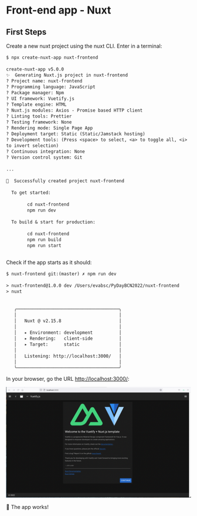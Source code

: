 # Front-end app - Nuxt

## First Steps

Create a new nuxt project using the nuxt CLI. Enter in a terminal:

```bash$
$ npx create-nuxt-app nuxt-frontend

create-nuxt-app v5.0.0
✨  Generating Nuxt.js project in nuxt-frontend
? Project name: nuxt-frontend
? Programming language: JavaScript
? Package manager: Npm
? UI framework: Vuetify.js
? Template engine: HTML
? Nuxt.js modules: Axios - Promise based HTTP client
? Linting tools: Prettier
? Testing framework: None
? Rendering mode: Single Page App
? Deployment target: Static (Static/Jamstack hosting)
? Development tools: (Press <space> to select, <a> to toggle all, <i> to invert selection)
? Continuous integration: None
? Version control system: Git

...

🎉  Successfully created project nuxt-frontend

  To get started:

        cd nuxt-frontend
        npm run dev

  To build & start for production:

        cd nuxt-frontend
        npm run build
        npm run start
        
```
Check if the app starts as it should:

```
$ nuxt-frontend git:(master) ✗ npm run dev

> nuxt-frontend@1.0.0 dev /Users/evabsc/PyDayBCN2022/nuxt-frontend
> nuxt


   ╭───────────────────────────────────────╮
   │                                       │
   │   Nuxt @ v2.15.8                      │
   │                                       │
   │   ▸ Environment: development          │
   │   ▸ Rendering:   client-side          │
   │   ▸ Target:      static               │
   │                                       │
   │   Listening: http://localhost:3000/   │
   │                                       │
   ╰───────────────────────────────────────╯

```

In your browser,  go the URL  [http://localhost:3000/](http://127.0.0.1:3000): 

![browser screenshot](Screenshot-vue.png)

🎉  The app works!